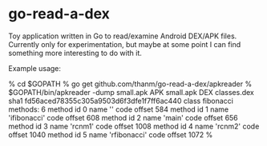 # go-read-a-dex

Toy application written in Go to read/examine Android DEX/APK files. Currently only for experimentation, but maybe at some point I can find something more interesting to do with it.

Example usage:


  % cd $GOPATH
  % go get github.com/thanm/go-read-a-dex/apkreader
  % $GOPATH/bin/apkreader  -dump small.apk
  APK small.apk
   DEX classes.dex sha1 fd56aced78355c305a9503d6f3dfe1f7ff6ac440
    class fibonacci methods: 6
     method id 0 name '<init>' code offset 584
     method id 1 name 'ifibonacci' code offset 608
     method id 2 name 'main' code offset 656
     method id 3 name 'rcnm1' code offset 1008
     method id 4 name 'rcnm2' code offset 1040
     method id 5 name 'rfibonacci' code offset 1072
  %
